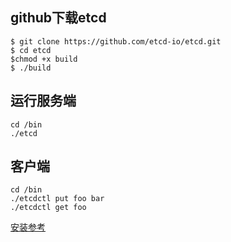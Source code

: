 ﻿## github下载etcd
```
$ git clone https://github.com/etcd-io/etcd.git
$ cd etcd
$chmod +x build
$ ./build
```

## 运行服务端
```
cd /bin
./etcd
```

## 客户端
```
cd /bin
./etcdctl put foo bar
./etcdctl get foo
```

[安装参考](https://github.com/etcd-io/etcd/blob/master/Documentation/dl_build.md)

